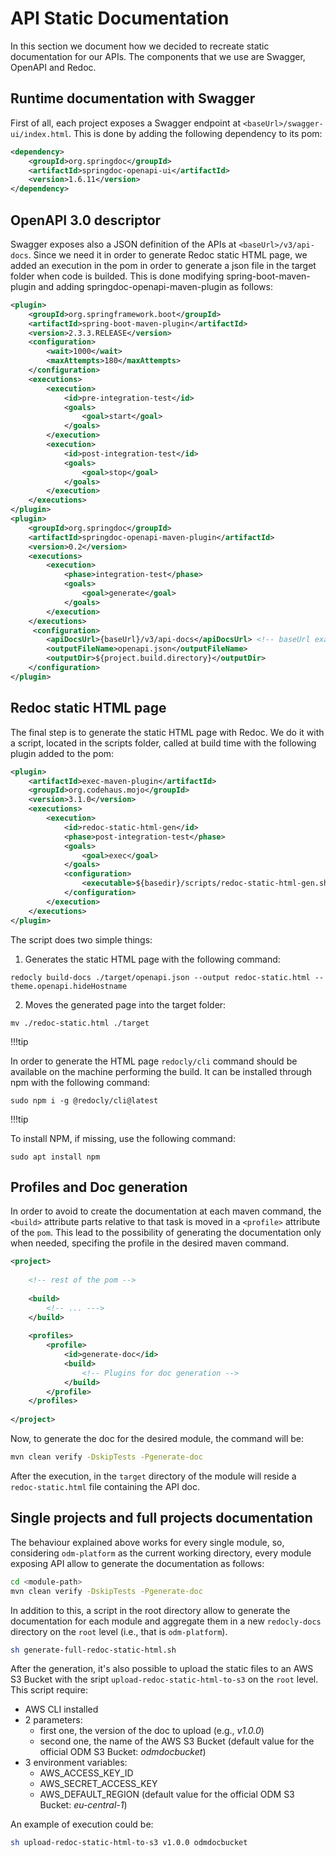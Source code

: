 # API Static Documentation
In this section we document how we decided to recreate static documentation for our APIs.
The components that we use are Swagger, OpenAPI and Redoc.

## Runtime documentation with Swagger
First of all, each project exposes a Swagger endpoint at `<baseUrl>/swagger-ui/index.html`.
This is done by adding the following dependency to its pom:
```xml
<dependency>
	<groupId>org.springdoc</groupId>
	<artifactId>springdoc-openapi-ui</artifactId>
	<version>1.6.11</version>
</dependency> 
```

## OpenAPI 3.0 descriptor
Swagger exposes also a JSON definition of the APIs at `<baseUrl>/v3/api-docs`.
Since we need it in order to generate Redoc static HTML page, we added an execution in the pom in order to generate a json file in the target folder when code is builded.
This is done modifying spring-boot-maven-plugin and adding springdoc-openapi-maven-plugin as follows:
```xml
<plugin>
	<groupId>org.springframework.boot</groupId>
	<artifactId>spring-boot-maven-plugin</artifactId>
	<version>2.3.3.RELEASE</version>
	<configuration>
		<wait>1000</wait>
		<maxAttempts>180</maxAttempts>
	</configuration>
	<executions>
		<execution>
			<id>pre-integration-test</id>
			<goals>
				<goal>start</goal>
			</goals>
		</execution>
		<execution>
			<id>post-integration-test</id>
			<goals>
				<goal>stop</goal>
			</goals>
		</execution>
	</executions>
</plugin>
<plugin>
	<groupId>org.springdoc</groupId>
	<artifactId>springdoc-openapi-maven-plugin</artifactId>
	<version>0.2</version>
	<executions>
		<execution>
			<phase>integration-test</phase>
			<goals>
				<goal>generate</goal>
			</goals>
		</execution>
	</executions>
	 <configuration> 
		<apiDocsUrl>{baseUrl}/v3/api-docs</apiDocsUrl> <!-- baseUrl example: http://localhost:8001/api/v1/pp/registry -->
		<outputFileName>openapi.json</outputFileName> 
		<outputDir>${project.build.directory}</outputDir> 
	</configuration>
</plugin>
```

## Redoc static HTML page
The final step is to generate the static HTML page with Redoc.
We do it with a script, located in the scripts folder, called at build time with the following plugin added to the pom:
```xml
<plugin>
	<artifactId>exec-maven-plugin</artifactId>
	<groupId>org.codehaus.mojo</groupId>
	<version>3.1.0</version>
	<executions>
		<execution>
			<id>redoc-static-html-gen</id>
			<phase>post-integration-test</phase>
			<goals>
				<goal>exec</goal>
			</goals>
			<configuration>
				<executable>${basedir}/scripts/redoc-static-html-gen.sh</executable>
			</configuration>
		</execution>
	</executions>
</plugin>
```

The script does two simple things:
1. Generates the static HTML page with the following command:
```shell
redocly build-docs ./target/openapi.json --output redoc-static.html --theme.openapi.hideHostname
```
2.  Moves the generated page into the target folder:
```shell
mv ./redoc-static.html ./target
```

!!!tip

In order to generate the HTML page `redocly/cli` command should be available on the machine performing the build. It can be installed through npm with the following command:
```shell
sudo npm i -g @redocly/cli@latest
```

!!!tip

To install NPM, if missing, use the following command:
```shell
sudo apt install npm
```

## Profiles and Doc generation
In order to avoid to create the documentation at each maven command, the `<build>` attribute parts relative to that task is moved in a `<profile>` attribute of the `pom`.
This lead to the possibility of generating the documentation only when needed, specifing the profile in the desired maven command.
```xml
<project>
	
	<!-- rest of the pom -->
	
	<build>
		<!-- ... --->
	</build>
	
	<profiles>
		<profile>
			<id>generate-doc</id>
			<build>
				<!-- Plugins for doc generation -->
			</build>
		</profile>
	</profiles>
	
</project>
```
Now, to generate the doc for the desired module, the command will be: 
```bash
mvn clean verify -DskipTests -Pgenerate-doc
```

After the execution, in the `target` directory of the module will reside a `redoc-static.html` file containing the API doc.

## Single projects and full projects documentation
The behaviour explained above works for every single module, so, considering `odm-platform` as the current working directory,
every module exposing API allow to generate the documentation as follows:
```bash
cd <module-path>
mvn clean verify -DskipTests -Pgenerate-doc
```

In addition to this, a script in the root directory allow to generate the documentation for each module
and aggregate them in a new `redocly-docs` directory on the `root` level (i.e., that is `odm-platform`).

```bash
sh generate-full-redoc-static-html.sh
```

After the generation, it's also possible to upload the static files to an AWS S3 Bucket with the sript `upload-redoc-static-html-to-s3` on the `root` level.
This script require:
* AWS CLI installed
* 2 parameters:
  * first one, the version of the doc to upload (e.g., _v1.0.0_)
  * second one, the name of the AWS S3 Bucket (default value for the official ODM S3 Bucket: _odmdocbucket_)
* 3 environment variables:
  * AWS_ACCESS_KEY_ID
  * AWS_SECRET_ACCESS_KEY
  * AWS_DEFAULT_REGION (default value for the official ODM S3 Bucket: _eu-central-1_)

An example of execution could be: 
```bash
sh upload-redoc-static-html-to-s3 v1.0.0 odmdocbucket
```